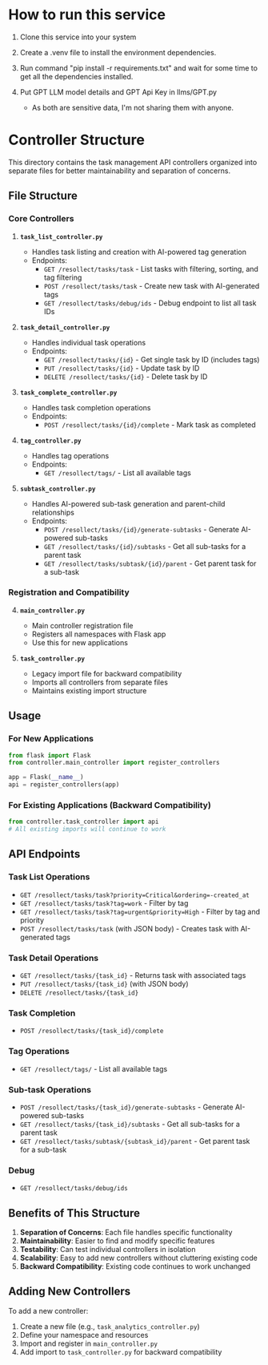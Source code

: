 # How to run this service

1. Clone this service into your system
2. Create a .venv file to install the environment dependencies.
3. Run command "pip install -r requirements.txt" and wait for some time to get all the dependencies installed.
4. Put GPT LLM model details and GPT Api Key in llms/GPT.py

   - As both are sensitive data, I'm not sharing them with anyone.


# Controller Structure

This directory contains the task management API controllers organized into separate files for better maintainability and separation of concerns.

## File Structure

### Core Controllers

1. **`task_list_controller.py`**
   - Handles task listing and creation with AI-powered tag generation
   - Endpoints:
     - `GET /resollect/tasks/task` - List tasks with filtering, sorting, and tag filtering
     - `POST /resollect/tasks/task` - Create new task with AI-generated tags
     - `GET /resollect/tasks/debug/ids` - Debug endpoint to list all task IDs

2. **`task_detail_controller.py`**
   - Handles individual task operations
   - Endpoints:
     - `GET /resollect/tasks/{id}` - Get single task by ID (includes tags)
     - `PUT /resollect/tasks/{id}` - Update task by ID
     - `DELETE /resollect/tasks/{id}` - Delete task by ID

3. **`task_complete_controller.py`**
   - Handles task completion operations
   - Endpoints:
     - `POST /resollect/tasks/{id}/complete` - Mark task as completed

4. **`tag_controller.py`**
   - Handles tag operations
   - Endpoints:
     - `GET /resollect/tags/` - List all available tags

5. **`subtask_controller.py`**
   - Handles AI-powered sub-task generation and parent-child relationships
   - Endpoints:
     - `POST /resollect/tasks/{id}/generate-subtasks` - Generate AI-powered sub-tasks
     - `GET /resollect/tasks/{id}/subtasks` - Get all sub-tasks for a parent task
     - `GET /resollect/tasks/subtask/{id}/parent` - Get parent task for a sub-task

### Registration and Compatibility

4. **`main_controller.py`**
   - Main controller registration file
   - Registers all namespaces with Flask app
   - Use this for new applications

5. **`task_controller.py`**
   - Legacy import file for backward compatibility
   - Imports all controllers from separate files
   - Maintains existing import structure

## Usage

### For New Applications

```python
from flask import Flask
from controller.main_controller import register_controllers

app = Flask(__name__)
api = register_controllers(app)
```

### For Existing Applications (Backward Compatibility)

```python
from controller.task_controller import api
# All existing imports will continue to work
```

## API Endpoints

### Task List Operations
- `GET /resollect/tasks/task?priority=Critical&ordering=-created_at`
- `GET /resollect/tasks/task?tag=work` - Filter by tag
- `GET /resollect/tasks/task?tag=urgent&priority=High` - Filter by tag and priority
- `POST /resollect/tasks/task` (with JSON body) - Creates task with AI-generated tags

### Task Detail Operations
- `GET /resollect/tasks/{task_id}` - Returns task with associated tags
- `PUT /resollect/tasks/{task_id}` (with JSON body)
- `DELETE /resollect/tasks/{task_id}`

### Task Completion
- `POST /resollect/tasks/{task_id}/complete`

### Tag Operations
- `GET /resollect/tags/` - List all available tags

### Sub-task Operations
- `POST /resollect/tasks/{task_id}/generate-subtasks` - Generate AI-powered sub-tasks
- `GET /resollect/tasks/{task_id}/subtasks` - Get all sub-tasks for a parent task
- `GET /resollect/tasks/subtask/{subtask_id}/parent` - Get parent task for a sub-task

### Debug
- `GET /resollect/tasks/debug/ids`

## Benefits of This Structure

1. **Separation of Concerns**: Each file handles specific functionality
2. **Maintainability**: Easier to find and modify specific features
3. **Testability**: Can test individual controllers in isolation
4. **Scalability**: Easy to add new controllers without cluttering existing code
5. **Backward Compatibility**: Existing code continues to work unchanged

## Adding New Controllers

To add a new controller:

1. Create a new file (e.g., `task_analytics_controller.py`)
2. Define your namespace and resources
3. Import and register in `main_controller.py`
4. Add import to `task_controller.py` for backward compatibility 